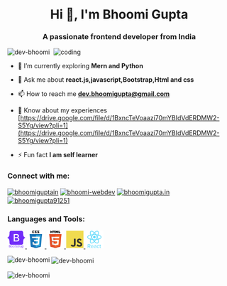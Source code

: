 <h1 align="center">Hi 👋, I'm Bhoomi Gupta</h1>
<h3 align="center">A passionate frontend developer from India</h3>
<img align="right" alt="coding" width="400" src:"https://media.giphy.com/media/v1.Y2lkPTc5MGI3NjExZncycTBpYjNxcXlvYnpjMDZrbDhsMHNkemR0c2xzajBhZjlvenc4bCZlcD12MV9pbnRlcm5hbF9naWZfYnlfaWQmY3Q9Zw/2IudUHdI075HL02Pkk/giphy.gif">
<p align="left"> <img src="https://komarev.com/ghpvc/?username=dev-bhoomi&label=Profile%20views&color=0e75b6&style=flat" alt="dev-bhoomi" /> </p>

- 🌱 I’m currently exploring **Mern and Python**

- 💬 Ask me about **react.js,javascript,Bootstrap,Html and css**

- 📫 How to reach me **dev.bhoomigupta@gmail.com**

- 📄 Know about my experiences [https://drive.google.com/file/d/1BxncTeVoaazi70mYBIdVdERDMW2-S5Yg/view?pli=1](https://drive.google.com/file/d/1BxncTeVoaazi70mYBIdVdERDMW2-S5Yg/view?pli=1)

- ⚡ Fun fact **I am self learner**

<h3 align="left">Connect with me:</h3>
<p align="left">
<a href="https://twitter.com/bhoomiguptain" target="blank"><img align="center" src="https://raw.githubusercontent.com/rahuldkjain/github-profile-readme-generator/master/src/images/icons/Social/twitter.svg" alt="bhoomiguptain" height="30" width="40" /></a>
<a href="https://linkedin.com/in/bhoomi-webdev" target="blank"><img align="center" src="https://raw.githubusercontent.com/rahuldkjain/github-profile-readme-generator/master/src/images/icons/Social/linked-in-alt.svg" alt="bhoomi-webdev" height="30" width="40" /></a>
<a href="https://medium.com/bhoomigupta.in" target="blank"><img align="center" src="https://raw.githubusercontent.com/rahuldkjain/github-profile-readme-generator/master/src/images/icons/Social/medium.svg" alt="bhoomigupta.in" height="30" width="40" /></a>
<a href="https://www.hackerrank.com/bhoomigupta91251" target="blank"><img align="center" src="https://raw.githubusercontent.com/rahuldkjain/github-profile-readme-generator/master/src/images/icons/Social/hackerrank.svg" alt="bhoomigupta91251" height="30" width="40" /></a>
</p>

<h3 align="left">Languages and Tools:</h3>
<p align="left"> <a href="https://getbootstrap.com" target="_blank" rel="noreferrer"> <img src="https://raw.githubusercontent.com/devicons/devicon/master/icons/bootstrap/bootstrap-plain-wordmark.svg" alt="bootstrap" width="40" height="40"/> </a> <a href="https://www.w3schools.com/css/" target="_blank" rel="noreferrer"> <img src="https://raw.githubusercontent.com/devicons/devicon/master/icons/css3/css3-original-wordmark.svg" alt="css3" width="40" height="40"/> </a> <a href="https://www.w3.org/html/" target="_blank" rel="noreferrer"> <img src="https://raw.githubusercontent.com/devicons/devicon/master/icons/html5/html5-original-wordmark.svg" alt="html5" width="40" height="40"/> </a> <a href="https://developer.mozilla.org/en-US/docs/Web/JavaScript" target="_blank" rel="noreferrer"> <img src="https://raw.githubusercontent.com/devicons/devicon/master/icons/javascript/javascript-original.svg" alt="javascript" width="40" height="40"/> </a> <a href="https://reactjs.org/" target="_blank" rel="noreferrer"> <img src="https://raw.githubusercontent.com/devicons/devicon/master/icons/react/react-original-wordmark.svg" alt="react" width="40" height="40"/> </a> </p>

<p><img align="left" src="https://github-readme-stats.vercel.app/api/top-langs?username=dev-bhoomi&show_icons=true&locale=en&layout=compact" alt="dev-bhoomi" /></p>

<p>&nbsp;<img align="center" src="https://github-readme-stats.vercel.app/api?username=dev-bhoomi&show_icons=true&locale=en" alt="dev-bhoomi" /></p>

<p><img align="center" src="https://github-readme-streak-stats.herokuapp.com/?user=dev-bhoomi&" alt="dev-bhoomi" /></p>
